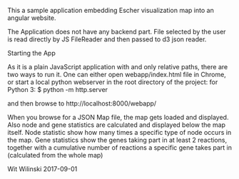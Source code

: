 This a sample application embedding Escher visualization map into an angular website.

The Application does not have any backend part. File selected by the user is read directly by JS FileReader and then passed to d3 json reader.

Starting the App

As it is a plain JavaScript application with and only relative paths, there are two ways to run it.
One can either open webapp/index.html file in Chrome, or start a local python webserver in the root directory of the project:
for Python 3:
$ python -m http.server

and then browse to http://localhost:8000/webapp/

When you browse for a JSON Map file, the map gets loaded and displayed. Also node and gene statistics are calculated and displayed below the map itself. Node statistic show how many times a specific type of node occurs in the map. Gene statistics show the genes taking part in at least 2 reactions, together with a cumulative number of reactions a specific gene takes part in (calculated from the whole map)

Wit Wilinski
2017-09-01
 
